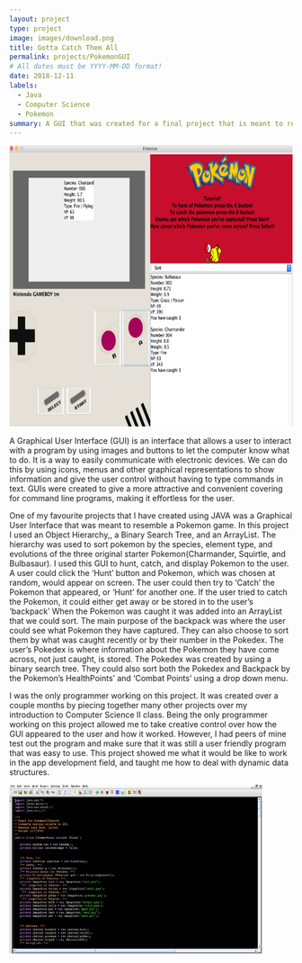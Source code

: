 ```yaml
---
layout: project
type: project
image: images/download.png
title: Gotta Catch Them All
permalink: projects/PokemonGUI
# All dates must be YYYY-MM-DD format!
date: 2018-12-11
labels:
  - Java
  - Computer Science
  - Pokemon
summary: A GUI that was created for a final project that is meant to replicate the catching process of pokemon. 
---
```


<div class="ui small rounded images">
  <img class="ui image" src="../images/Poke2.png" height="500" width="650">
</div>

  A Graphical User Interface (GUI) is an interface that allows a user to interact with a program by using images and buttons to let the computer know what to do. It is a way to easily communicate with electronic devices. We can do this by using icons, menus and other graphical  representations to show information and give the user control without having to type commands in text. GUIs were created to give a more attractive and  convenient covering for command line programs, making it effortless for the user. 

  One of my favourite projects that I have created using JAVA was a Graphical User Interface that was meant to resemble a Pokemon game. In this project I used an Object Hierarchy,, a Binary Search Tree, and an ArrayList. The hierarchy was used to sort pokemon by the species, element type, and evolutions of the three original starter Pokemon(Charmander, Squirtle, and Bulbasaur). I used this GUI to hunt, catch, and display Pokemon to the user. A user could click the ‘Hunt’ button and Pokemon, which was chosen at random, would appear on screen. The user could then try to ‘Catch’ the Pokemon that appeared, or ‘Hunt’ for another one. If the user tried to catch the Pokemon, it could either get away or be stored in to the user’s ‘backpack’ When the Pokemon was caught it was added into an ArrayList that we could sort. The main purpose of the backpack was where the user could see what Pokemon they have captured. They can also choose to sort them by what was caught recently or by their number in the Pokedex. The user’s Pokedex is where information about the Pokemon they have come across, not just caught, is stored. The Pokedex was created by using a binary search tree.  They could also sort both the Pokedex and Backpack by the Pokemon’s HealthPoints’ and ‘Combat Points’ using a drop down menu.  

  I was the only programmer working on this project. It was created over a couple months by piecing together many other projects over my introduction to Computer Science II class. Being the only programmer working on this project allowed me to take creative control over how the GUI appeared to the user and how it worked. However, I had peers of mine test out the program and make sure that it was still a user friendly program that was easy to use. This project showed me what it would be like to work in the app development field, and taught me how to deal with dynamic data structures. 


  <img class="ui image" src="../images/Poke1.png" height="300" width="450">

